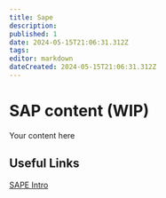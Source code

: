 ```yaml
---
title: Sape
description: 
published: 1
date: 2024-05-15T21:06:31.312Z
tags: 
editor: markdown
dateCreated: 2024-05-15T21:06:31.312Z
---
```


# SAP content (WIP)
Your content here

## Useful Links

[SAPE Intro](/Beamlines/Sape/sap_intro.md)